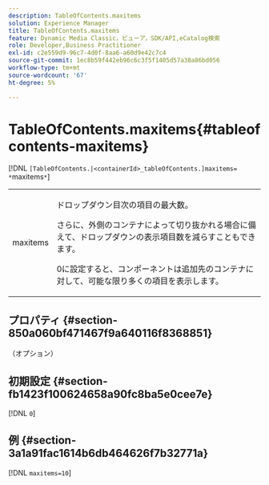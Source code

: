 ```yaml
---
description: TableOfContents.maxitems
solution: Experience Manager
title: TableOfContents.maxitems
feature: Dynamic Media Classic，ビューア，SDK/API,eCatalog検索
role: Developer,Business Practitioner
exl-id: c2e559d9-96c7-4d0f-8aa6-a60d9e42c7c4
source-git-commit: 1ec8b59f442eb96c6c3f5f1405d57a38a86bd056
workflow-type: tm+mt
source-wordcount: '67'
ht-degree: 5%

---
```


# TableOfContents.maxitems{#tableofcontents-maxitems}

[!DNL `[TableOfContents.|<containerId>_tableOfContents.]maxitems= *`maxitems`*`]

<table id="table_F9BC656721B04870AC628ACBC47E7200"> 
 <tbody> 
  <tr> 
   <td> <p> <span class="codeph"><span class="varname"> maxitems</span></span> </p> </td> 
   <td> <p>ドロップダウン目次の項目の最大数。 </p> <p>さらに、外側のコンテナによって切り抜かれる場合に備えて、ドロップダウンの表示項目数を減らすこともできます。 </p> <p><span class="codeph"> 0</span>に設定すると、コンポーネントは追加先のコンテナに対して、可能な限り多くの項目を表示します。 </p> </td> 
  </tr> 
 </tbody> 
</table>

## プロパティ {#section-850a060bf471467f9a640116f8368851}

（オプション）

## 初期設定 {#section-fb1423f100624658a90fc8ba5e0cee7e}

[!DNL `0`]

## 例 {#section-3a1a91fac1614b6db464626f7b32771a}

[!DNL `maxitems=10`]

